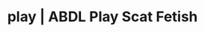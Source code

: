 ---
categories:
- Erotic Audiobooks
- ASMR Porn
- Nerdy Seduction
- Femdom
- Immersive Erotica
image: /assets/images/1747714095957.webp
layout: post
schema:
  description: Premium adult content featuring Scat Fetish, ABDL Play. High-quality
    artwork with sensual themes.
  keywords:
  - Mindful Kink
  - ABDL Play
  - Inclusive Desire
  - Body Positivity
  - Scat Fetish
  name: 1747714095957 | Scat Fetish ABDL Play
  type: VisualArtwork
seo:
  description: Featured content with sensual ABDL Play, Scat Fetish. HD images available.
  keywords: ABDL Play, Scat Fetish
  og_image: /assets/images/1747714095957.webp
  schema_type: VisualArtwork
tags:
- '#play'
- Scat Fetish
- ABDL Play
title: play | ABDL Play Scat Fetish
---